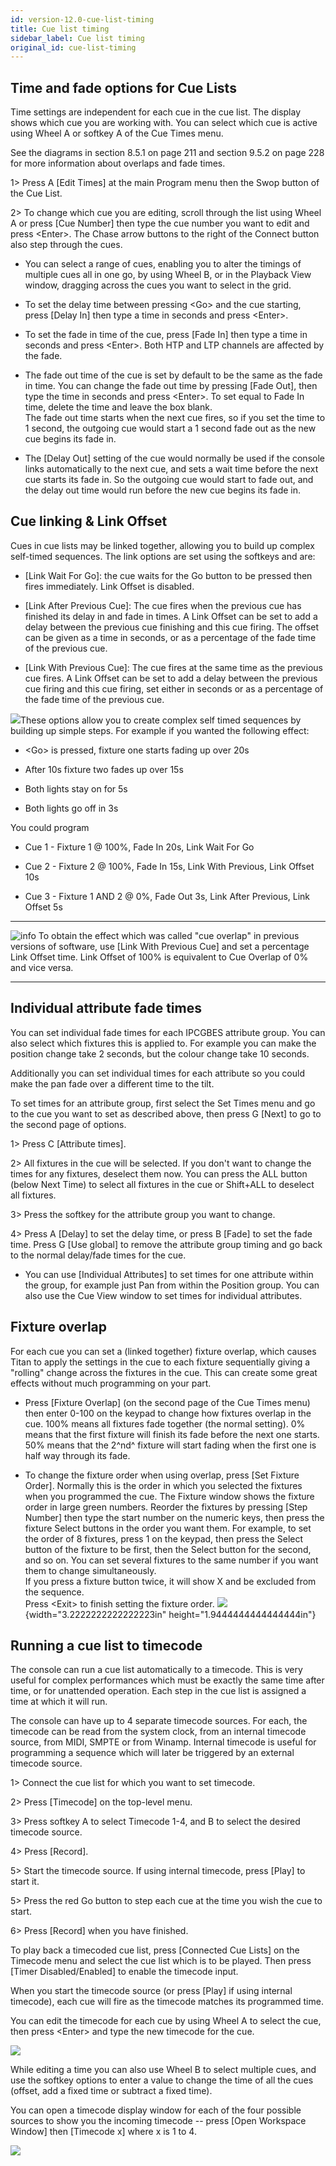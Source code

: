 ```yaml
---
id: version-12.0-cue-list-timing
title: Cue list timing
sidebar_label: Cue list timing
original_id: cue-list-timing
---
```


Time and fade options for Cue Lists
-----------------------------------

Time settings are independent for each cue in the cue list. The display
shows which cue you are working with. You can select which cue is active
using Wheel A or softkey A of the Cue Times menu.

See the diagrams in section 8.5.1 on page 211 and section 9.5.2 on page
228 for more information about overlaps and fade times.

1\> Press A \[Edit Times\] at the main Program menu then the Swop button
of the Cue List.

2\> To change which cue you are editing, scroll through the list using
Wheel A or press \[Cue Number\] then type the cue number you want to
edit and press \<Enter\>. The Chase arrow buttons to the right of the
Connect button also step through the cues.

-   You can select a range of cues, enabling you to alter the timings of
    multiple cues all in one go, by using Wheel B, or in the Playback
    View window, dragging across the cues you want to select in the
    grid.

-   To set the delay time between pressing \<Go\> and the cue starting,
    press \[Delay In\] then type a time in seconds and press \<Enter\>.

-   To set the fade in time of the cue, press \[Fade In\] then type a
    time in seconds and press \<Enter\>. Both HTP and LTP channels are
    affected by the fade.

-   The fade out time of the cue is set by default to be the same as the
    fade in time. You can change the fade out time by pressing \[Fade
    Out\], then type the time in seconds and press \<Enter\>. To set
    equal to Fade In time, delete the time and leave the box blank.\
    The fade out time starts when the next cue fires, so if you set the
    time to 1 second, the outgoing cue would start a 1 second fade out
    as the new cue begins its fade in.

-   The \[Delay Out\] setting of the cue would normally be used if the
    console links automatically to the next cue, and sets a wait time
    before the next cue starts its fade in. So the outgoing cue would
    start to fade out, and the delay out time would run before the new
    cue begins its fade in.

Cue linking & Link Offset
-------------------------

Cues in cue lists may be linked together, allowing you to build up
complex self-timed sequences. The link options are set using the
softkeys and are:

-   \[Link Wait For Go\]: the cue waits for the Go button to be pressed
    then fires immediately. Link Offset is disabled.

-   \[Link After Previous Cue\]: The cue fires when the previous cue has
    finished its delay in and fade in times. A Link Offset can be set to
    add a delay between the previous cue finishing and this cue firing.
    The offset can be given as a time in seconds, or as a percentage of
    the fade time of the previous cue.

-   \[Link With Previous Cue\]: The cue fires at the same time as the
    previous cue fires. A Link Offset can be set to add a delay between
    the previous cue firing and this cue firing, set either in seconds
    or as a percentage of the fade time of the previous cue.

![](/docs/images/image262.png)These options allow you to create complex
self timed sequences by building up simple steps. For example if you
wanted the following effect:

-   \<Go\> is pressed, fixture one starts fading up over 20s

-   After 10s fixture two fades up over 15s

-   Both lights stay on for 5s

-   Both lights go off in 3s

You could program

-   Cue 1 - Fixture 1 @ 100%, Fade In 20s, Link Wait For Go

-   Cue 2 - Fixture 2 @ 100%, Fade In 15s, Link With Previous, Link
    Offset 10s

-   Cue 3 - Fixture 1 AND 2 @ 0%, Fade Out 3s, Link After Previous, Link
    Offset 5s

  --------------------------------------------------------------------------------------------- ------------------------------------------------------------------------------------------------------------------------------------------------------------------------------------------------------------------------------------
  ![info](/docs/images/image6.png)   To obtain the effect which was called "cue overlap" in previous versions of software, use \[Link With Previous Cue\] and set a percentage Link Offset time. Link Offset of 100% is equivalent to Cue Overlap of 0% and vice versa.
  --------------------------------------------------------------------------------------------- ------------------------------------------------------------------------------------------------------------------------------------------------------------------------------------------------------------------------------------

Individual attribute fade times
-------------------------------

You can set individual fade times for each IPCGBES attribute group. You
can also select which fixtures this is applied to. For example you can
make the position change take 2 seconds, but the colour change take 10
seconds.

Additionally you can set individual times for each attribute so you
could make the pan fade over a different time to the tilt.

To set times for an attribute group, first select the Set Times menu and
go to the cue you want to set as described above, then press G \[Next\]
to go to the second page of options.

1\> Press C \[Attribute times\].

2\> All fixtures in the cue will be selected. If you don't want to
change the times for any fixtures, deselect them now. You can press the
ALL button (below Next Time) to select all fixtures in the cue or
Shift+ALL to deselect all fixtures.

3\> Press the softkey for the attribute group you want to change.

4\> Press A \[Delay\] to set the delay time, or press B \[Fade\] to set
the fade time. Press G \[Use global\] to remove the attribute group
timing and go back to the normal delay/fade times for the cue.

-   You can use \[Individual Attributes\] to set times for one attribute
    within the group, for example just Pan from within the Position
    group. You can also use the Cue View window to set times for
    individual attributes.

Fixture overlap
---------------

For each cue you can set a (linked together) fixture overlap, which
causes Titan to apply the settings in the cue to each fixture
sequentially giving a "rolling" change across the fixtures in the cue.
This can create some great effects without much programming on your
part.

-   Press \[Fixture Overlap\] (on the second page of the Cue Times menu)
    then enter 0-100 on the keypad to change how fixtures overlap in the
    cue. 100% means all fixtures fade together (the normal setting). 0%
    means that the first fixture will finish its fade before the next
    one starts. 50% means that the 2^nd^ fixture will start fading when
    the first one is half way through its fade.

-   To change the fixture order when using overlap, press \[Set Fixture
    Order\]. Normally this is the order in which you selected the
    fixtures when you programmed the cue. The Fixture window shows the
    fixture order in large green numbers. Reorder the fixtures by
    pressing \[Step Number\] then type the start number on the numeric
    keys, then press the fixture Select buttons in the order you want
    them. For example, to set the order of 8 fixtures, press 1 on the
    keypad, then press the Select button of the fixture to be first,
    then the Select button for the second, and so on. You can set
    several fixtures to the same number if you want them to change
    simultaneously.\
    If you press a fixture button twice, it will show X and be excluded
    from the sequence.\
    Press \<Exit\> to finish setting the fixture order.
    ![](/docs/images/image241.png){width="3.2222222222222223in"
    height="1.9444444444444444in"}

Running a cue list to timecode
------------------------------

The console can run a cue list automatically to a timecode. This is very
useful for complex performances which must be exactly the same time
after time, or for unattended operation. Each step in the cue list is
assigned a time at which it will run.

The console can have up to 4 separate timecode sources. For each, the
timecode can be read from the system clock, from an internal timecode
source, from MIDI, SMPTE or from Winamp. Internal timecode is useful for
programming a sequence which will later be triggered by an external
timecode source.

1\> Connect the cue list for which you want to set timecode.

2\> Press \[Timecode\] on the top-level menu.

3\> Press softkey A to select Timecode 1-4, and B to select the desired
timecode source.

4\> Press \[Record\].

5\> Start the timecode source. If using internal timecode, press
\[Play\] to start it.

5\> Press the red Go button to step each cue at the time you wish the
cue to start.

6\> Press \[Record\] when you have finished.

To play back a timecoded cue list, press \[Connected Cue Lists\] on the
Timecode menu and select the cue list which is to be played. Then press
\[Timer Disabled/Enabled\] to enable the timecode input.

When you start the timecode source (or press \[Play\] if using internal
timecode), each cue will fire as the timecode matches its programmed
time.

You can edit the timecode for each cue by using Wheel A to select the
cue, then press \<Enter\> and type the new timecode for the cue.

![](/docs/images/image263.png)

While editing a time you can also use Wheel B to select multiple cues,
and use the softkey options to enter a value to change the time of all
the cues (offset, add a fixed time or subtract a fixed time).

You can open a timecode display window for each of the four possible
sources to show you the incoming timecode -- press \[Open Workspace
Window\] then \[Timecode x\] where x is 1 to 4.

![](/docs/images/image264.png)


